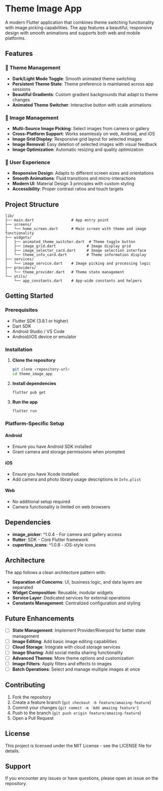 # Theme Image App

A modern Flutter application that combines theme switching functionality with image picking capabilities. The app features a beautiful, responsive design with smooth animations and supports both web and mobile platforms.

## Features

### 🎨 Theme Management
- **Dark/Light Mode Toggle**: Smooth animated theme switching
- **Persistent Theme State**: Theme preference is maintained across app sessions
- **Beautiful Gradients**: Custom gradient backgrounds that adapt to theme changes
- **Animated Theme Switcher**: Interactive button with scale animations

### 📸 Image Management
- **Multi-Source Image Picking**: Select images from camera or gallery
- **Cross-Platform Support**: Works seamlessly on web, Android, and iOS
- **Image Grid Display**: Responsive grid layout for selected images
- **Image Removal**: Easy deletion of selected images with visual feedback
- **Image Optimization**: Automatic resizing and quality optimization

### 🎯 User Experience
- **Responsive Design**: Adapts to different screen sizes and orientations
- **Smooth Animations**: Fluid transitions and micro-interactions
- **Modern UI**: Material Design 3 principles with custom styling
- **Accessibility**: Proper contrast ratios and touch targets

## Project Structure

```
lib/
├── main.dart                 # App entry point
├── screens/
│   └── home_screen.dart      # Main screen with theme and image functionality
├── widgets/
│   ├── animated_theme_switcher.dart  # Theme toggle button
│   ├── image_grid.dart              # Image display grid
│   ├── image_selector_card.dart     # Image selection interface
│   └── theme_info_card.dart         # Theme information display
├── services/
│   └── image_service.dart    # Image picking and processing logic
├── providers/
│   └── theme_provider.dart   # Theme state management
└── utils/
    └── app_constants.dart    # App-wide constants and helpers
```

## Getting Started

### Prerequisites
- Flutter SDK (3.8.1 or higher)
- Dart SDK
- Android Studio / VS Code
- Android/iOS device or emulator

### Installation

1. **Clone the repository**
   ```bash
   git clone <repository-url>
   cd theme_image_app
   ```

2. **Install dependencies**
   ```bash
   flutter pub get
   ```

3. **Run the app**
   ```bash
   flutter run
   ```

### Platform-Specific Setup

#### Android
- Ensure you have Android SDK installed
- Grant camera and storage permissions when prompted

#### iOS
- Ensure you have Xcode installed
- Add camera and photo library usage descriptions in `Info.plist`

#### Web
- No additional setup required
- Camera functionality is limited on web browsers

## Dependencies

- **image_picker**: ^1.0.4 - For camera and gallery access
- **flutter**: SDK - Core Flutter framework
- **cupertino_icons**: ^1.0.8 - iOS-style icons

## Architecture

The app follows a clean architecture pattern with:

- **Separation of Concerns**: UI, business logic, and data layers are separated
- **Widget Composition**: Reusable, modular widgets
- **Service Layer**: Dedicated services for external operations
- **Constants Management**: Centralized configuration and styling

## Future Enhancements

- [ ] **State Management**: Implement Provider/Riverpod for better state management
- [ ] **Image Editing**: Add basic image editing capabilities
- [ ] **Cloud Storage**: Integrate with cloud storage services
- [ ] **Image Sharing**: Add social media sharing functionality
- [ ] **Advanced Themes**: More theme options and customization
- [ ] **Image Filters**: Apply filters and effects to images
- [ ] **Batch Operations**: Select and manage multiple images at once

## Contributing

1. Fork the repository
2. Create a feature branch (`git checkout -b feature/amazing-feature`)
3. Commit your changes (`git commit -m 'Add amazing feature'`)
4. Push to the branch (`git push origin feature/amazing-feature`)
5. Open a Pull Request

## License

This project is licensed under the MIT License - see the LICENSE file for details.

## Support

If you encounter any issues or have questions, please open an issue on the repository.
